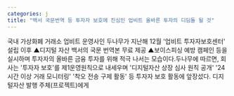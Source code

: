```yaml
---
categories: j
title: "백서 국문번역 등 투자자 보호에 진심인 업비트 올바른 투자의 디딤돌 될 것"
---
```

국내 가상화폐 거래소 업비트 운영사인 두나무가 지난해 12월 &#39;업비트 투자자보호센터&#39; 설립 이후 ▲디지털 자산 백서의 국문 번역본 무료 제공 ▲보이스피싱 예방 캠페인 등을 실시하며 투자자의 올바른 금융 투자를 위해 적극 나서는 모습이다.두나무에 따르면, 회사는 &#39;투자자 보호&#39;를 제1운영원칙으로 내세우며 &#39;디지털자산 상장 심사 원칙 공개&#39; &#39;24시간 이상 거래 모니터링&#39; &#39;착오 전송 구제 활동&#39; 등 투자자 보호 활동에 앞장섰다. 디지털자산 발행 주체(프로젝트)에게